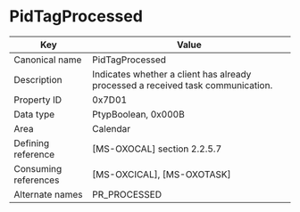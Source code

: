# PidTagProcessed

| Key | Value |
|---|---|
| Canonical name | PidTagProcessed |
| Description | Indicates whether a client has already processed a received task communication. |
| Property ID | 0x7D01 |
| Data type | PtypBoolean, 0x000B |
| Area | Calendar |
| Defining reference | [MS-OXOCAL] section 2.2.5.7 |
| Consuming references | [MS-OXCICAL], [MS-OXOTASK] |
| Alternate names | PR_PROCESSED |
